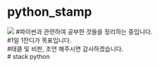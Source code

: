 # python_stamp
 <img src="https://img.shields.io/badge/python-3776AB?style=for-the-badge&logo=python&logoColor=white"> 
#파이썬과 관련하여 공부한 것들을 정리하는 중입니다. </br>
#1일 1잔디가 목표입니다. </br>
#태클 및 비판, 조언 해주시면 감사하겠습니다.  <br>
# stack python 
